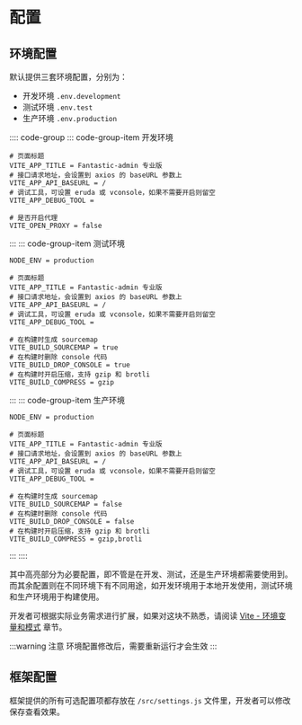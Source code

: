 # 配置

## 环境配置

默认提供三套环境配置，分别为：

- 开发环境 `.env.development`
- 测试环境 `.env.test`
- 生产环境 `.env.production`

:::: code-group
::: code-group-item 开发环境
```dot:no-line-numbers {1-6}
# 页面标题
VITE_APP_TITLE = Fantastic-admin 专业版
# 接口请求地址，会设置到 axios 的 baseURL 参数上
VITE_APP_API_BASEURL = /
# 调试工具，可设置 eruda 或 vconsole，如果不需要开启则留空
VITE_APP_DEBUG_TOOL =

# 是否开启代理
VITE_OPEN_PROXY = false
```
:::
::: code-group-item 测试环境
```dot:no-line-numbers {3-8}
NODE_ENV = production

# 页面标题
VITE_APP_TITLE = Fantastic-admin 专业版
# 接口请求地址，会设置到 axios 的 baseURL 参数上
VITE_APP_API_BASEURL = /
# 调试工具，可设置 eruda 或 vconsole，如果不需要开启则留空
VITE_APP_DEBUG_TOOL =

# 在构建时生成 sourcemap
VITE_BUILD_SOURCEMAP = true
# 在构建时删除 console 代码
VITE_BUILD_DROP_CONSOLE = true
# 在构建时开启压缩，支持 gzip 和 brotli
VITE_BUILD_COMPRESS = gzip
```
:::
::: code-group-item 生产环境
```dot:no-line-numbers {3-8}
NODE_ENV = production

# 页面标题
VITE_APP_TITLE = Fantastic-admin 专业版
# 接口请求地址，会设置到 axios 的 baseURL 参数上
VITE_APP_API_BASEURL = /
# 调试工具，可设置 eruda 或 vconsole，如果不需要开启则留空
VITE_APP_DEBUG_TOOL =

# 在构建时生成 sourcemap
VITE_BUILD_SOURCEMAP = false
# 在构建时删除 console 代码
VITE_BUILD_DROP_CONSOLE = false
# 在构建时开启压缩，支持 gzip 和 brotli
VITE_BUILD_COMPRESS = gzip,brotli
```
:::
::::

其中高亮部分为必要配置，即不管是在开发、测试，还是生产环境都需要使用到。而其余配置则在不同环境下有不同用途，如开发环境用于本地开发使用，测试环境和生产环境用于构建使用。

开发者可根据实际业务需求进行扩展，如果对这块不熟悉，请阅读 [Vite - 环境变量和模式](https://cn.vitejs.dev/guide/env-and-mode.html) 章节。

:::warning 注意
环境配置修改后，需要重新运行才会生效
:::

## 框架配置

框架提供的所有可选配置项都存放在 `/src/settings.js` 文件里，开发者可以修改保存查看效果。

